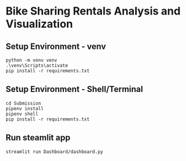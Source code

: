 # Bike Sharing Rentals Analysis and Visualization

## Setup Environment - venv
```
python -m venv venv
.\venv\Scripts\activate
pip install -r requirements.txt
```

## Setup Environment - Shell/Terminal
```
cd Submission
pipenv install
pipenv shell
pip install -r requirements.txt
```

## Run steamlit app
```
streamlit run Dashboard/dashboard.py
```
